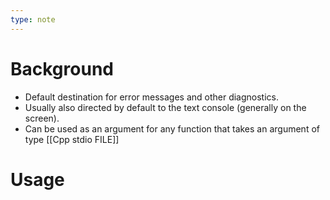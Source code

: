 ```yaml
---
type: note
---
```

# Background
- Default destination for error messages and other diagnostics.
- Usually also directed by default to the text console (generally on the screen).
- Can be used as an argument for any function that takes an argument of type [[Cpp stdio FILE]]

# Usage